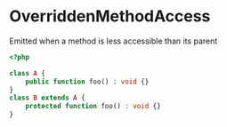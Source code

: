 # OverriddenMethodAccess

Emitted when a method is less accessible than its parent

```php
<?php

class A {
    public function foo() : void {}
}
class B extends A {
    protected function foo() : void {}
}
```
